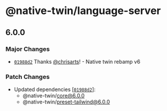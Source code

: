 # @native-twin/language-server

## 6.0.0

### Major Changes

- [`01988d2`](https://github.com/react-universal/native-twin/commit/01988d2b8edcfcf57ed28eb638bbfa159adb3a73) Thanks [@chrisarts](https://github.com/chrisarts)! - Native twin rebamp v6

### Patch Changes

- Updated dependencies [[`01988d2`](https://github.com/react-universal/native-twin/commit/01988d2b8edcfcf57ed28eb638bbfa159adb3a73)]:
  - @native-twin/core@6.0.0
  - @native-twin/preset-tailwind@6.0.0
